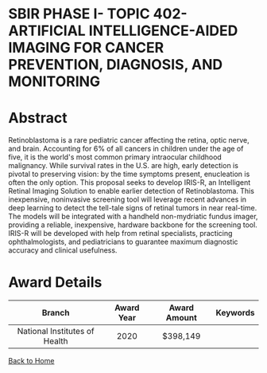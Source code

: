 
SBIR PHASE I- TOPIC 402-ARTIFICIAL INTELLIGENCE-AIDED IMAGING FOR CANCER PREVENTION, DIAGNOSIS, AND MONITORING
==============================================================================================================

# Abstract


Retinoblastoma is a rare pediatric cancer affecting the retina, optic nerve, and brain. Accounting for 6% of all cancers in children under the age of five, it is the world's most common primary intraocular childhood malignancy. While survival rates in the U.S. are high, early detection is pivotal to preserving vision: by the time symptoms present, enucleation is often the only option. This proposal seeks to develop IRIS-R, an Intelligent Retinal Imaging Solution to enable earlier detection of Retinoblastoma. This inexpensive, noninvasive screening tool will leverage recent advances in deep learning to detect the tell-tale signs of retinal tumors in near real-time. The models will be integrated with a handheld non-mydriatic fundus imager, providing a reliable, inexpensive, hardware backbone for the screening tool. IRIS-R will be developed with help from retinal specialists, practicing ophthalmologists, and pediatricians to guarantee maximum diagnostic accuracy and clinical usefulness.  

# Award Details

|Branch|Award Year|Award Amount|Keywords|
| :---: | :---: | :---: | :---: |
|National Institutes of Health|2020|$398,149||
  
  


[Back to Home](https://github.com/chrischow/dod_sbir_awards#916)